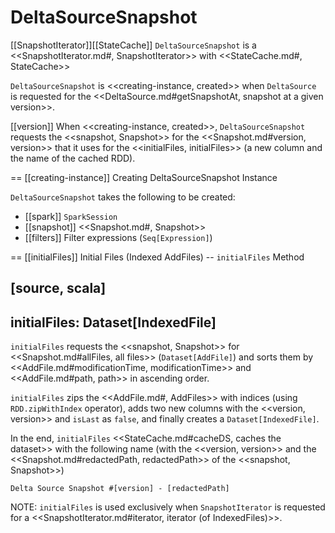 # DeltaSourceSnapshot

[[SnapshotIterator]][[StateCache]]
`DeltaSourceSnapshot` is a <<SnapshotIterator.md#, SnapshotIterator>> with <<StateCache.md#, StateCache>>

`DeltaSourceSnapshot` is <<creating-instance, created>> when `DeltaSource` is requested for the <<DeltaSource.md#getSnapshotAt, snapshot at a given version>>.

[[version]]
When <<creating-instance, created>>, `DeltaSourceSnapshot` requests the <<snapshot, Snapshot>> for the <<Snapshot.md#version, version>> that it uses for the <<initialFiles, initialFiles>> (a new column and the name of the cached RDD).

== [[creating-instance]] Creating DeltaSourceSnapshot Instance

`DeltaSourceSnapshot` takes the following to be created:

* [[spark]] `SparkSession`
* [[snapshot]] <<Snapshot.md#, Snapshot>>
* [[filters]] Filter expressions (`Seq[Expression]`)

== [[initialFiles]] Initial Files (Indexed AddFiles) -- `initialFiles` Method

[source, scala]
----
initialFiles: Dataset[IndexedFile]
----

`initialFiles` requests the <<snapshot, Snapshot>> for <<Snapshot.md#allFiles, all files>> (`Dataset[AddFile]`) and sorts them by <<AddFile.md#modificationTime, modificationTime>> and <<AddFile.md#path, path>> in ascending order.

`initialFiles` zips the <<AddFile.md#, AddFiles>> with indices (using `RDD.zipWithIndex` operator), adds two new columns with the <<version, version>> and `isLast` as `false`, and finally creates a `Dataset[IndexedFile]`.

In the end, `initialFiles` <<StateCache.md#cacheDS, caches the dataset>> with the following name (with the <<version, version>> and the <<Snapshot.md#redactedPath, redactedPath>> of the <<snapshot, Snapshot>>)

```
Delta Source Snapshot #[version] - [redactedPath]
```

NOTE: `initialFiles` is used exclusively when `SnapshotIterator` is requested for a <<SnapshotIterator.md#iterator, iterator (of IndexedFiles)>>.
